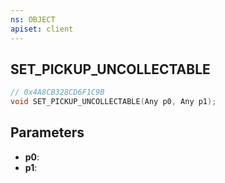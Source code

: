 ```yaml
---
ns: OBJECT
apiset: client
---
```

## SET_PICKUP_UNCOLLECTABLE

```c
// 0x4A8CB328CD6F1C9B
void SET_PICKUP_UNCOLLECTABLE(Any p0, Any p1);
```


## Parameters
* **p0**:
* **p1**: